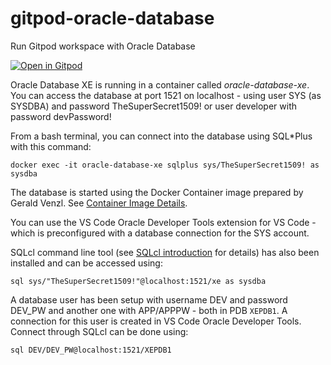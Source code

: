 # gitpod-oracle-database
Run Gitpod workspace with Oracle Database


[![Open in Gitpod](https://gitpod.io/button/open-in-gitpod.svg)](https://gitpod.io/#https://github.com/lucasjellema/gitpod-oracle-database)


Oracle Database XE is running in a container called *oracle-database-xe*.
You can access the database at port 1521 on localhost - using user SYS (as SYSDBA) and password TheSuperSecret1509! or user developer with password devPassword!

From a bash terminal, you can connect into the database using SQL*Plus with this command:

```
docker exec -it oracle-database-xe sqlplus sys/TheSuperSecret1509! as sysdba
```

The database is started using the Docker Container image prepared by Gerald Venzl. See [Container Image Details](https://github.com/gvenzl/oci-oracle-xe). 

You can use the VS Code Oracle Developer Tools extension for VS Code - which is preconfigured with a database connection for the SYS account.

SQLcl command line tool (see [SQLcl introduction](https://www.oracle.com/database/sqldeveloper/technologies/sqlcl/) for details) has also been installed and can be accessed using:

```
sql sys/"TheSuperSecret1509!"@localhost:1521/xe as sysdba 
```  

A database user has been setup with username DEV and password DEV_PW and another one with APP/APPPW - both in PDB `XEPDB1`. A connection for this user is created in VS Code Oracle Developer Tools. Connect through SQLcl can be done using:

```
sql DEV/DEV_PW@localhost:1521/XEPDB1 
```  
